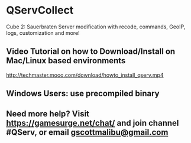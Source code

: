 # QServCollect
Cube 2: Sauerbraten Server modification with recode, commands, GeoIP, logs, customization and more!

## Video Tutorial on how to Download/Install on Mac/Linux based environments 
http://techmaster.mooo.com/download/howto_install_qserv.mp4

## Windows Users: use precompiled binary 

## Need more help? Visit https://gamesurge.net/chat/ and join channel #QServ, or email gscottmalibu@gmail.com
